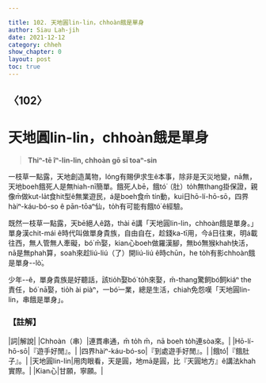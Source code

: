 ```yaml
---

title: 102. 天地圓lin-lin，chhoàn餓是單身
author: Siau Lah-jih
date: 2021-12-12
category: chheh
show_chapter: 0
layout: post
toc: true
---
```

  
## 〈102〉
# 天地圓lin-lin，chhoàn餓是單身
>**Thiⁿ-tē îⁿ-lin-lin, chhoàn gō sī toaⁿ-sin**
 
一枝草一點露，天地創造萬物，lóng有賜伊求生ê本事，除非是天災地變，nā無，天地boeh餓死人是無hiah-nī簡單。餓死人bē，餓tó͘（肚）to̍h無thang掛保證，親像m̄做kut-la̍t食hit型ê無業遊民，á是boeh食m̄ tín動，kui日hō-lí-hō-sō，四界hàiⁿ-káu-bó-so ê pān-tōaⁿ仙，to̍h有可能有餓tó͘ ê經驗。

既然一枝草一點露，天bē絕人ê路，thài ē講「天地圓lin-lin，chhoàn餓是單身。」單身漢chit-mái ê時代叫做單身貴族，自由自在，趁錢ka-tī用，今á日往東，明á載往西，無人管無人牽礙，bó͘ m̄娶，kian心boeh做羅漢腳，無bó͘無猴khah快活，nā是無phah算，soah來趁liú-liú（了）開liú-liú ê時chūn，he to̍h有影chhoàn餓是單身--lò͘。

少年--ê，單身貴族是好聽話，該tio̍h娶bó͘ to̍h來娶，m̄-thang驚飼bó͘飼kiáⁿ the責任，bó͘ nā娶，tio̍h ài piàⁿ，一bó͘一業，總是生活，chiah免怨嘆「天地圓lin-lin，串餓是單身」。

### 【註解】

|詞|解說|
|Chhoàn（串）|連貫串通，m̄ to̍h m̄，nā boeh to̍h連sòa來。|
|Hō-lí-hō-sō|『遊手好閒』。|
|四界hàiⁿ-káu-bó-so|『到處遊手好閒』。|
|餓tó͘|『餓肚子』。|
|天地圓lin-lin|用肉眼看，天是圓，地mā是圓，比『天圓地方』ê講法khah實際。|
|Kian心|甘願，寧願。|

